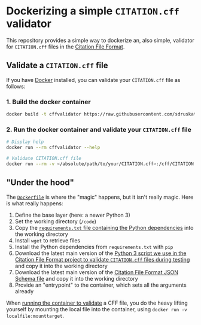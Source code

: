 # Dockerizing a simple `CITATION.cff` validator

This repository provides a simple way to dockerize an, also simple, validator 
for `CITATION.cff` files in the [Citation File Format](https://citation-file-format.github.io/).

## Validate a `CITATION.cff` file

If you have [Docker](https://www.docker.com/) installed, you can validate your `CITATION.cff` file as follows:

### 1. Build the docker container

```bash
docker build -t cffvalidator https://raw.githubusercontent.com/sdruskat/simple-cff-validator-docker/1.0.0/Dockerfile
```

### 2. Run the docker container and validate your `CITATION.cff` file

```bash
# Display help
docker run --rm cffvalidator --help

# Validate CITATION.cff file
docker run --rm -v </absolute/path/to/your/CITATION.cff>:/cff/CITATION.cff cffvalidator
```

## "Under the hood"

The [`Dockerfile`](Dockerfile) is where the "magic" happens, but it isn't really magic.
Here is what really happens:

1. Define the base layer (here: a newer Python 3)
2. Set the working directory (`/code`)
3. Copy the [`requirements.txt` file containing the Python dependencies](requirements.txt) into the working directory
4. Install `wget` to retrieve files
5. Install the Python dependencies from `requirements.txt` with `pip`
6. Download the latest main version of the [Python 3 script we use in the Citation File Format project to validate `CITATION.cff` files during testing](https://raw.githubusercontent.com/citation-file-format/citation-file-format/main/examples/validator.py) and copy it into the working directory
6. Download the latest main version of the [Citation File Format JSON Schema file](https://raw.githubusercontent.com/citation-file-format/citation-file-format/main/schema.json) and copy it into the working directory
7. Provide an "entrypoint" to the container, which sets all the arguments already

When [running the container to validate](#2-run-the-docker-container-and-validate-your-citation-cff-file) a CFF file, 
you do the heavy lifting yourself by mounting the local file into the container, using `docker run -v localfile:mounttarget`.

